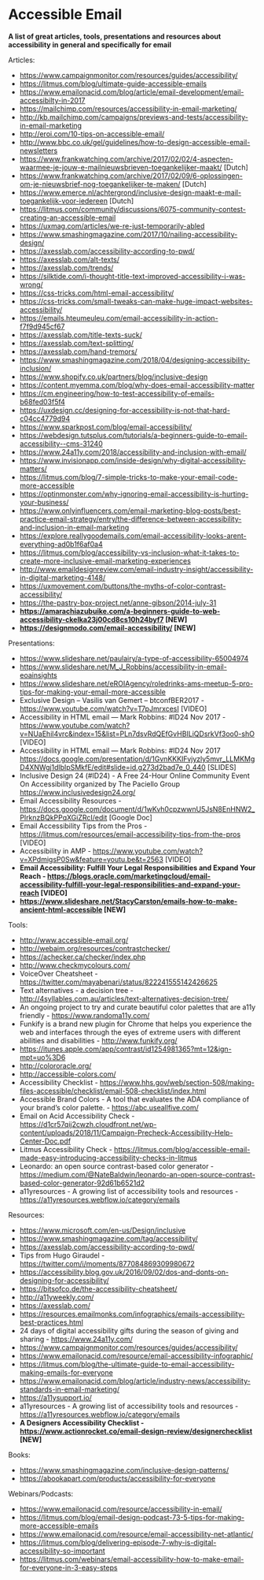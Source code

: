 # Accessible Email
**A list of great articles, tools, presentations and resources about accessibility in general and specifically for email**

Articles:
* https://www.campaignmonitor.com/resources/guides/accessibility/
* https://litmus.com/blog/ultimate-guide-accessible-emails
* https://www.emailonacid.com/blog/article/email-development/email-accessibilty-in-2017
* https://mailchimp.com/resources/accessibility-in-email-marketing/
* http://kb.mailchimp.com/campaigns/previews-and-tests/accessibility-in-email-marketing
* http://eroi.com/10-tips-on-accessible-email/
* http://www.bbc.co.uk/gel/guidelines/how-to-design-accessible-email-newsletters
* https://www.frankwatching.com/archive/2017/02/02/4-aspecten-waarmee-je-jouw-e-mailnieuwsbrieven-toegankelijker-maakt/ [Dutch]
* https://www.frankwatching.com/archive/2017/02/09/6-oplossingen-om-je-nieuwsbrief-nog-toegankelijker-te-maken/ [Dutch]
* https://www.emerce.nl/achtergrond/inclusive-design-maakt-e-mail-toegankelijk-voor-iedereen [Dutch]
* https://litmus.com/community/discussions/6075-community-contest-creating-an-accessible-email
* https://uxmag.com/articles/we-re-just-temporarily-abled
* https://www.smashingmagazine.com/2017/10/nailing-accessibility-design/
* https://axesslab.com/accessibility-according-to-pwd/
* https://axesslab.com/alt-texts/
* https://axesslab.com/trends/
* https://silktide.com/i-thought-title-text-improved-accessibility-i-was-wrong/
* https://css-tricks.com/html-email-accessibility/
* https://css-tricks.com/small-tweaks-can-make-huge-impact-websites-accessibility/
* https://emails.hteumeuleu.com/email-accessibility-in-action-f7f9d945cf67
* https://axesslab.com/title-texts-suck/
* https://axesslab.com/text-splitting/
* https://axesslab.com/hand-tremors/
* https://www.smashingmagazine.com/2018/04/designing-accessibility-inclusion/
* https://www.shopify.co.uk/partners/blog/inclusive-design
* https://content.myemma.com/blog/why-does-email-accessibility-matter
* https://cm.engineering/how-to-test-accessibility-of-emails-b68fed03f5f4
* https://uxdesign.cc/designing-for-accessibility-is-not-that-hard-c04cc4779d94
* https://www.sparkpost.com/blog/email-accessibility/
* https://webdesign.tutsplus.com/tutorials/a-beginners-guide-to-email-accessibility--cms-31240
* https://www.24a11y.com/2018/accessibility-and-inclusion-with-email/
* https://www.invisionapp.com/inside-design/why-digital-accessibility-matters/
* https://litmus.com/blog/7-simple-tricks-to-make-your-email-code-more-accessible
* https://optinmonster.com/why-ignoring-email-accessibility-is-hurting-your-business/
* https://www.onlyinfluencers.com/email-marketing-blog-posts/best-practice-email-strategy/entry/the-difference-between-accessibility-and-inclusion-in-email-marketing
* https://explore.reallygoodemails.com/email-accessibility-looks-arent-everything-ad0b1f6af0a4
* https://litmus.com/blog/accessibility-vs-inclusion-what-it-takes-to-create-more-inclusive-email-marketing-experiences
* http://www.emaildesignreview.com/email-industry-insight/accessibility-in-digital-marketing-4148/
* https://uxmovement.com/buttons/the-myths-of-color-contrast-accessibility/
* https://the-pastry-box-project.net/anne-gibson/2014-july-31
* **https://amarachiazubuike.com/a-beginners-guide-to-web-accessibility-ckelka23j00cd8cs10h24byf7 [NEW]**
* **https://designmodo.com/email-accessibility/ [NEW]**

Presentations:
* https://www.slideshare.net/paulairy/a-type-of-accessibility-65004974
* https://www.slideshare.net/M_J_Robbins/accessibility-in-email-eoainsights
* https://www.slideshare.net/eROIAgency/roledrinks-ams-meetup-5-pro-tips-for-making-your-email-more-accessible
* Exclusive Design – Vasilis van Gemert – btconfBER2017 - https://www.youtube.com/watch?v=T7pJmrxcesI [VIDEO]
* Accessibility in HTML email — Mark Robbins: #ID24 Nov 2017 - https://www.youtube.com/watch?v=NUaEhil4vrc&index=15&list=PLn7dsvRdQEfGvHBILiQDsrkVf3oo0-shO [VIDEO]
* Accessibility in HTML email — Mark Robbins: #ID24 Nov 2017 https://docs.google.com/presentation/d/1GvnKKKIFvjyzly5mvr_LLMKMgD4XNWgj1dlbIpSMkfE/edit#slide=id.g273d2bad7e_0_440 [SLIDES]
* Inclusive Design 24 (#ID24) - A Free 24-Hour Online Community Event On Accessibility organized by The Paciello Group https://www.inclusivedesign24.org/
* Email Accessibility Resources - https://docs.google.com/document/d/1wKvh0cpzwwnU5JsN8EnHNW2_PlrknzBQkPPqXGiZRcI/edit [Google Doc]
* Email Accessibility Tips from the Pros - https://litmus.com/resources/email-accessibility-tips-from-the-pros [VIDEO]
* Accessibility in AMP - https://www.youtube.com/watch?v=XPdmigsP0Sw&feature=youtu.be&t=2563 [VIDEO]
* **Email Accessibility: Fulfill Your Legal Responsibilities and Expand Your Reach - https://blogs.oracle.com/marketingcloud/email-accessibility-fulfill-your-legal-responsibilities-and-expand-your-reach [VIDEO]**
* **https://www.slideshare.net/StacyCarston/emails-how-to-make-ancient-html-accessible [NEW]**

Tools:
* http://www.accessible-email.org/
* http://webaim.org/resources/contrastchecker/
* https://achecker.ca/checker/index.php
* http://www.checkmycolours.com/
* VoiceOver Cheatsheet - https://twitter.com/mayabenari/status/822241555142426625
* Text alternatives - a decision tree - http://4syllables.com.au/articles/text-alternatives-decision-tree/
* An ongoing project to try and curate beautiful color palettes that are a11y friendly - https://www.randoma11y.com/
* Funkify is a brand new plugin for Chrome that helps you experience the web and interfaces through the eyes of extreme users with different abilities and disabilities - http://www.funkify.org/
* https://itunes.apple.com/app/contrast/id1254981365?mt=12&ign-mpt=uo%3D6
* http://colororacle.org/
* http://accessible-colors.com/
* Accessibility Checklist - https://www.hhs.gov/web/section-508/making-files-accessible/checklist/email-508-checklist/index.html
* Accessible Brand Colors - A tool that evaluates the ADA compliance of your brand’s color palette. - https://abc.useallfive.com/
* Email on Acid Accessibility Check - https://d1cr57qij2cwzh.cloudfront.net/wp-content/uploads/2018/11/Campaign-Precheck-Accessibility-Help-Center-Doc.pdf
* Litmus Accessibility Check - https://litmus.com/blog/accessible-email-made-easy-introducing-accessibility-checks-in-litmus
* Leonardo: an open source contrast-based color generator - https://medium.com/@NateBaldwin/leonardo-an-open-source-contrast-based-color-generator-92d61b6521d2
* a11yresources - A growing list of accessibility tools and resources - https://a11yresources.webflow.io/category/emails


Resources:
* https://www.microsoft.com/en-us/Design/inclusive
* https://www.smashingmagazine.com/tag/accessibility/
* https://axesslab.com/accessibility-according-to-pwd/
* Tips from Hugo Giraudel - https://twitter.com/i/moments/877084869309980672
* https://accessibility.blog.gov.uk/2016/09/02/dos-and-donts-on-designing-for-accessibility/
* https://bitsofco.de/the-accessibility-cheatsheet/
* http://a11yweekly.com/
* https://axesslab.com/ 
* https://resources.emailmonks.com/infographics/emails-accessibility-best-practices.html
* 24 days of digital accessibility gifts during the season of giving and sharing - https://www.24a11y.com/
* https://www.campaignmonitor.com/resources/guides/accessibility/
* https://www.emailonacid.com/resource/email-accessibility-infographic/
* https://litmus.com/blog/the-ultimate-guide-to-email-accessibility-making-emails-for-everyone
* https://www.emailonacid.com/blog/article/industry-news/accessibility-standards-in-email-marketing/
* https://a11ysupport.io/
* a11yresources - A growing list of accessibility tools and resources - https://a11yresources.webflow.io/category/emails
* **A Designers Accessibility Checklist - https://www.actionrocket.co/email-design-review/designerchecklist [NEW]**

Books:
* https://www.smashingmagazine.com/inclusive-design-patterns/
* https://abookapart.com/products/accessibility-for-everyone

Webinars/Podcasts:
* https://www.emailonacid.com/resource/accessibility-in-email/
* https://litmus.com/blog/email-design-podcast-73-5-tips-for-making-more-accessible-emails
* https://www.emailonacid.com/resource/email-accessibility-net-atlantic/
* https://litmus.com/blog/delivering-episode-7-why-is-digital-accessibility-so-important
* https://litmus.com/webinars/email-accessibility-how-to-make-email-for-everyone-in-3-easy-steps

